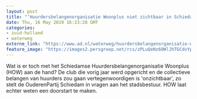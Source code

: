 ```yaml
---
layout: post
title: "‘Huurdersbelangenorganisatie Woonplus niet zichtbaar in Schiedam’"
date: Thu, 16 May 2019 16:23:28 GMT
categories: 
- zuid-holland 
- waterweg 
externe_link: "https://www.ad.nl/waterweg/huurdersbelangenorganisatie-woonplus-niet-zichtbaar-in-schiedam~ac3ec942/"
feature_image: "https://images2.persgroep.net/rcs/zPLuQeNz60WlJhTGCdvYpAfz28o/diocontent/134207076/_fitwidth/400/?appId=21791a8992982cd8da851550a453bd7f&quality=0.7"
---
```


Wat is er toch met het Schiedamse Huurdersbelangenorganisatie Woonplus (HOW) aan de hand? De club die vorig jaar werd opgericht en de collectieve belangen van huurders zou gaan vertegenwoordigen is 'onzichtbaar', zo stelt de OuderenPartij Schiedam in vragen aan het stadsbestuur. HOW laat echter weten een doorstart te maken.
